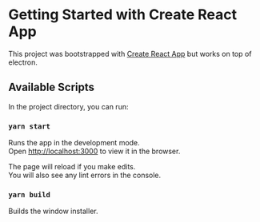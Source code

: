 # Getting Started with Create React App

This project was bootstrapped with [Create React App](https://github.com/facebook/create-react-app) but works on top of electron.

## Available Scripts

In the project directory, you can run:

### `yarn start`

Runs the app in the development mode.\
Open [http://localhost:3000](http://localhost:3000) to view it in the browser.

The page will reload if you make edits.\
You will also see any lint errors in the console.

### `yarn build`

Builds the window installer.
